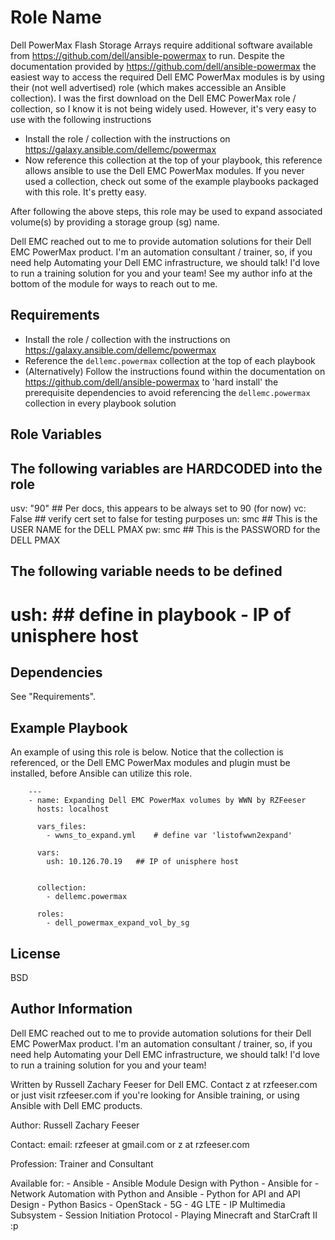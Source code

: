 Role Name
=========

Dell PowerMax Flash Storage Arrays require additional software available from https://github.com/dell/ansible-powermax to run. Despite the documentation provided by https://github.com/dell/ansible-powermax the easiest way to access the required Dell EMC PowerMax modules is by using their (not well advertised) role (which makes accessible an Ansible collection). I was the first download on the Dell EMC PowerMax role / collection, so I know it is not being widely used. However, it's very easy to use with the following instructions

- Install the role / collection with the instructions on https://galaxy.ansible.com/dellemc/powermax
- Now reference this collection at the top of your playbook, this reference allows ansible to use the Dell EMC PowerMax modules. If you never used a collection, check out some of the example playbooks packaged with this role. It's pretty easy.

After following the above steps, this role may be used to expand associated volume(s) by providing a storage group (sg) name.

Dell EMC reached out to me to provide automation solutions for their Dell EMC PowerMax product. I'm an automation consultant / trainer, so, if you need help Automating your Dell EMC infrastructure, we should talk! I'd love to run a training solution for you and your team! See my author info at the bottom of the module for ways to reach out to me.

Requirements
------------

- Install the role / collection with the instructions on https://galaxy.ansible.com/dellemc/powermax
- Reference the `dellemc.powermax` collection at the top of each playbook
- (Alternatively) Follow the instructions found within the documentation on https://github.com/dell/ansible-powermax to 'hard install' the prerequisite dependencies to avoid referencing the `dellemc.powermax` collection in every playbook solution

Role Variables
--------------

## The following variables are HARDCODED into the role
usv: "90" ## Per docs, this appears to be always set to 90 (for now)
vc: False ## verify cert set to false for testing purposes
un: smc  ## This is the USER NAME for the DELL PMAX
pw: smc  ## This is the PASSWORD for the DELL PMAX

## The following variable needs to be defined
# ush: ## define in playbook - IP of unisphere host


Dependencies
------------

See "Requirements".

Example Playbook
----------------

An example of using this role is below. Notice that the collection is referenced, or the Dell EMC PowerMax modules and plugin must be installed, before Ansible can utilize this role. 

        ---
        - name: Expanding Dell EMC PowerMax volumes by WWN by RZFeeser
          hosts: localhost
          
          vars_files:
            - wwns_to_expand.yml    # define var 'listofwwn2expand'
          
          vars:
            ush: 10.126.70.19   ## IP of unisphere host

          
          collection:
            - dellemc.powermax
            
          roles:
            - dell_powermax_expand_vol_by_sg

License
-------

BSD

Author Information
------------------

Dell EMC reached out to me to provide automation solutions for their Dell EMC PowerMax product. I'm an automation consultant / trainer, so, if you need help Automating your Dell EMC infrastructure, we should talk! I'd love to run a training solution for you and your team!

Written by Russell Zachary Feeser for Dell EMC. Contact z at rzfeeser.com or just visit rzfeeser.com if you're looking for Ansible training, or using Ansible with Dell EMC products.

Author: Russell Zachary Feeser

Contact:
    email: rzfeeser at gmail.com or z at rzfeeser.com

Profession: Trainer and Consultant

Available for:
    - Ansible
    - Ansible Module Design with Python
    - Ansible for <your vendor here>
    - Network Automation with Python and Ansible
    - Python for API and API Design
    - Python Basics
    - OpenStack
    - 5G
    - 4G LTE
    - IP Multimedia Subsystem
    - Session Initiation Protocol
    - Playing Minecraft and StarCraft II :p
